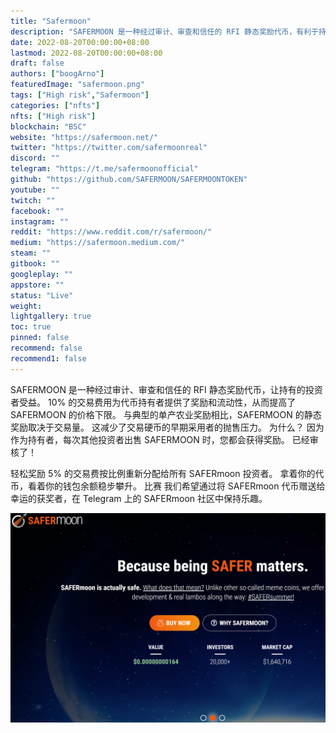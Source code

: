 ```yaml
---
title: "Safermoon"
description: "SAFERMOON 是一种经过审计、审查和信任的 RFI 静态奖励代币，有利于持有."
date: 2022-08-20T00:00:00+08:00
lastmod: 2022-08-20T00:00:00+08:00
draft: false
authors: ["boogArno"]
featuredImage: "safermoon.png"
tags: ["High risk","Safermoon"]
categories: ["nfts"]
nfts: ["High risk"]
blockchain: "BSC"
website: "https://safermoon.net/"
twitter: "https://twitter.com/safermoonreal"
discord: ""
telegram: "https://t.me/safermoonofficial"
github: "https://github.com/SAFERMOON/SAFERMOONTOKEN"
youtube: ""
twitch: ""
facebook: ""
instagram: ""
reddit: "https://www.reddit.com/r/safermoon/"
medium: "https://safermoon.medium.com/"
steam: ""
gitbook: ""
googleplay: ""
appstore: ""
status: "Live"
weight: 
lightgallery: true
toc: true
pinned: false
recommend: false
recommend1: false
---
```

SAFERMOON 是一种经过审计、审查和信任的 RFI 静态奖励代币，让持有的投资者受益。 10% 的交易费用为代币持有者提供了奖励和流动性，从而提高了 SAFERMOON 的价格下限。 与典型的单产农业奖励相比，SAFERMOON 的静态奖励取决于交易量。 这减少了交易硬币的早期采用者的抛售压力。 为什么？ 因为作为持有者，每次其他投资者出售 SAFERMOON 时，您都会获得奖励。
已经审核了！

轻松奖励
5% 的交易费按比例重新分配给所有 SAFERmoon 投资者。 拿着你的代币，看着你的钱包余额稳步攀升。
比赛
我们希望通过将 SAFERmoon 代币赠送给幸运的获奖者，在 Telegram 上的 SAFERmoon 社区中保持乐趣。

![safermoon-dapp-high-risk-bsc-image1_1191682a984de66ff28f6ed1faafb635](safermoon-dapp-high-risk-bsc-image1_1191682a984de66ff28f6ed1faafb635.png)